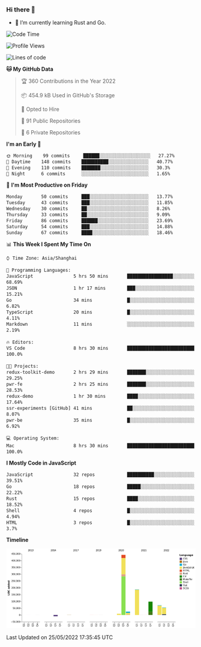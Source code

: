 ### Hi there 👋

- 🌱 I’m currently learning Rust and Go.

<!--START_SECTION:waka-->
![Code Time](http://img.shields.io/badge/Code%20Time-386%20hrs%2023%20mins-blue)

![Profile Views](http://img.shields.io/badge/Profile%20Views-0-blue)

![Lines of code](https://img.shields.io/badge/From%20Hello%20World%20I%27ve%20Written-884%20Thousand%20lines%20of%20code-blue)

**🐱 My GitHub Data** 

> 🏆 360 Contributions in the Year 2022
 > 
> 📦 454.9 kB Used in GitHub's Storage 
 > 
> 💼 Opted to Hire
 > 
> 📜 91 Public Repositories 
 > 
> 🔑 6 Private Repositories  
 > 
**I'm an Early 🐤** 

```text
🌞 Morning    99 commits     ██████░░░░░░░░░░░░░░░░░░░   27.27% 
🌆 Daytime    148 commits    ██████████░░░░░░░░░░░░░░░   40.77% 
🌃 Evening    110 commits    ███████░░░░░░░░░░░░░░░░░░   30.3% 
🌙 Night      6 commits      ░░░░░░░░░░░░░░░░░░░░░░░░░   1.65%

```
📅 **I'm Most Productive on Friday** 

```text
Monday       50 commits     ███░░░░░░░░░░░░░░░░░░░░░░   13.77% 
Tuesday      43 commits     ███░░░░░░░░░░░░░░░░░░░░░░   11.85% 
Wednesday    30 commits     ██░░░░░░░░░░░░░░░░░░░░░░░   8.26% 
Thursday     33 commits     ██░░░░░░░░░░░░░░░░░░░░░░░   9.09% 
Friday       86 commits     ██████░░░░░░░░░░░░░░░░░░░   23.69% 
Saturday     54 commits     ███░░░░░░░░░░░░░░░░░░░░░░   14.88% 
Sunday       67 commits     ████░░░░░░░░░░░░░░░░░░░░░   18.46%

```


📊 **This Week I Spent My Time On** 

```text
⌚︎ Time Zone: Asia/Shanghai

💬 Programming Languages: 
JavaScript               5 hrs 50 mins       █████████████████░░░░░░░░   68.69% 
JSON                     1 hr 17 mins        ███░░░░░░░░░░░░░░░░░░░░░░   15.21% 
Go                       34 mins             █░░░░░░░░░░░░░░░░░░░░░░░░   6.82% 
TypeScript               20 mins             █░░░░░░░░░░░░░░░░░░░░░░░░   4.11% 
Markdown                 11 mins             ░░░░░░░░░░░░░░░░░░░░░░░░░   2.19%

🔥 Editors: 
VS Code                  8 hrs 30 mins       █████████████████████████   100.0%

🐱‍💻 Projects: 
redux-toolkit-demo       2 hrs 29 mins       ███████░░░░░░░░░░░░░░░░░░   29.25% 
pwr-fe                   2 hrs 25 mins       ███████░░░░░░░░░░░░░░░░░░   28.53% 
redux-demo               1 hr 30 mins        ████░░░░░░░░░░░░░░░░░░░░░   17.64% 
ssr-experiments [GitHub] 41 mins             ██░░░░░░░░░░░░░░░░░░░░░░░   8.07% 
pwr-be                   35 mins             █░░░░░░░░░░░░░░░░░░░░░░░░   6.92%

💻 Operating System: 
Mac                      8 hrs 30 mins       █████████████████████████   100.0%

```

**I Mostly Code in JavaScript** 

```text
JavaScript               32 repos            ██████████░░░░░░░░░░░░░░░   39.51% 
Go                       18 repos            █████░░░░░░░░░░░░░░░░░░░░   22.22% 
Rust                     15 repos            ████░░░░░░░░░░░░░░░░░░░░░   18.52% 
Shell                    4 repos             █░░░░░░░░░░░░░░░░░░░░░░░░   4.94% 
HTML                     3 repos             █░░░░░░░░░░░░░░░░░░░░░░░░   3.7%

```


**Timeline**

![Chart not found](https://raw.githubusercontent.com/elton/elton/main/charts/bar_graph.png) 


 Last Updated on 25/05/2022 17:35:45 UTC
<!--END_SECTION:waka-->

<!--
**elton/elton** is a ✨ _special_ ✨ repository because its `README.md` (this file) appears on your GitHub profile.

Here are some ideas to get you started:

- 🔭 I’m currently working on ...
- 🌱 I’m currently learning ...
- 👯 I’m looking to collaborate on ...
- 🤔 I’m looking for help with ...
- 💬 Ask me about ...
- 📫 How to reach me: ...
- 😄 Pronouns: ...
- ⚡ Fun fact: ...
-->
